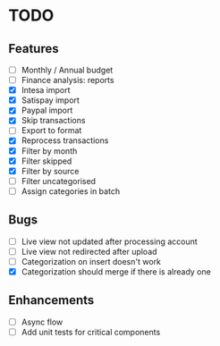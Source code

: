 # TODO

## Features
- [ ] Monthly / Annual budget
- [ ] Finance analysis: reports
- [x] Intesa import
- [x] Satispay import
- [x] Paypal import
- [x] Skip transactions
- [ ] Export to format
- [x] Reprocess transactions
- [x] Filter by month
- [x] Filter skipped
- [x] Filter by source
- [ ] Filter uncategorised
- [ ] Assign categories in batch

## Bugs
- [ ] Live view not updated after processing account
- [ ] Live view not redirected after upload
- [ ] Categorization on insert doesn't work
- [x] Categorization should merge if there is already one

## Enhancements
- [ ] Async flow
- [ ] Add unit tests for critical components
